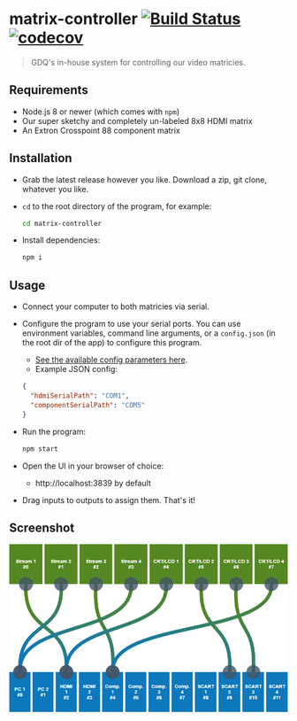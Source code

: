 # matrix-controller [![Build Status](https://travis-ci.com/GamesDoneQuick/matrix-controller.svg?branch=master)](https://travis-ci.com/GamesDoneQuick/matrix-controller) [![codecov](https://codecov.io/gh/GamesDoneQuick/matrix-controller/branch/master/graph/badge.svg)](https://codecov.io/gh/GamesDoneQuick/matrix-controller)

> GDQ's in-house system for controlling our video matricies.

## Requirements

- Node.js 8 or newer (which comes with `npm`)
- Our super sketchy and completely un-labeled 8x8 HDMI matrix
- An Extron Crosspoint 88 component matrix

## Installation

- Grab the latest release however you like. Download a zip, git clone, whatever you like.
- `cd` to the root directory of the program, for example:

	```bash
	cd matrix-controller
	```

- Install dependencies:

	```bash
	npm i
	```
	
## Usage

- Connect your computer to both matricies via serial.
- Configure the program to use your serial ports. You can use environment variables, command line arguments, or a `config.json` (in the root dir of the app) to configure this program.
	- [See the available config parameters here](https://github.com/GamesDoneQuick/matrix-controller/blob/master/src/config.ts).
	- Example JSON config:
	
	```json
	{
      "hdmiSerialPath": "COM1",
      "componentSerialPath": "COM5"
	}
	```
- Run the program:

	```bash
	npm start
	```
	
- Open the UI in your browser of choice:
	- http://localhost:3839 by default
- Drag inputs to outputs to assign them. That's it!

## Screenshot
![Screenshot](screenshot.png)

